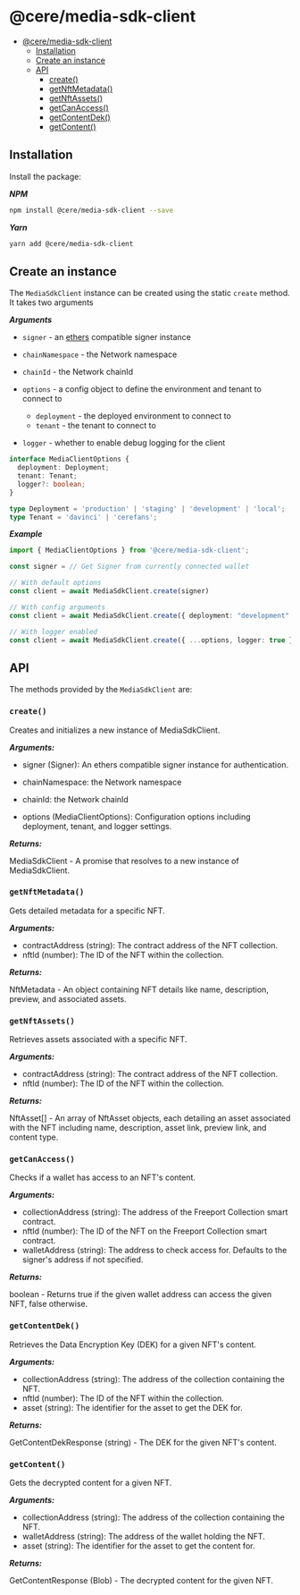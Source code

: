 # @cere/media-sdk-client

- [@cere/media-sdk-client](#cere-media-sdkclient)
  - [Installation](#installation)
  - [Create an instance](#create-an-instance)
  - [API](#api)
    - [create()](#create)
    - [getNftMetadata()](#getnftmetadata)
    - [getNftAssets()](#getnftassets)
    - [getCanAccess()](#getcanaccess)
    - [getContentDek()](#getcontentdek)
    - [getContent()](#getcontent)

## Installation

Install the package:

***NPM***

```bash
npm install @cere/media-sdk-client --save
```

***Yarn***

```bash
yarn add @cere/media-sdk-client
```

## Create an instance

The `MediaSdkClient` instance can be created using the static `create` method. It takes two arguments

***Arguments***

- `signer` - an [ethers](https://www.npmjs.com/package/ethers) compatible signer instance
- `chainNamespace` - the Network namespace
- `chainId` - the Network chainId

- `options` - a config object to define the environment and tenant to connect to 
    - `deployment` - the deployed environment to connect to
    - `tenant` - the tenant to connect to
- `logger` - whether to enable debug logging for the client

```ts
interface MediaClientOptions {
  deployment: Deployment;
  tenant: Tenant;
  logger?: boolean;
}

type Deployment = 'production' | 'staging' | 'development' | 'local';
type Tenant = 'davinci' | 'cerefans';
```

***Example***

```ts
import { MediaClientOptions } from '@cere/media-sdk-client';

const signer = // Get Signer from currently connected wallet

// With default options
const client = await MediaSdkClient.create(signer)

// With config arguments
const client = await MediaSdkClient.create({ deployment: "development", tenant: "davinci" })

// With logger enabled
const client = await MediaSdkClient.create({ ...options, logger: true })
```

## API

The methods provided by the `MediaSdkClient` are:

### `create()`

Creates and initializes a new instance of MediaSdkClient.

***Arguments:***

- signer (Signer): An ethers compatible signer instance for authentication.
- chainNamespace: the Network namespace
- chainId: the Network chainId

- options (MediaClientOptions): Configuration options including deployment, tenant, and logger settings.

***Returns:*** 

MediaSdkClient - A promise that resolves to a new instance of MediaSdkClient.

### `getNftMetadata()`

Gets detailed metadata for a specific NFT.

***Arguments:***

- contractAddress (string): The contract address of the NFT collection.
- nftId (number): The ID of the NFT within the collection.

***Returns:*** 

NftMetadata - An object containing NFT details like name, description, preview, and associated assets.

### `getNftAssets()`

Retrieves assets associated with a specific NFT.

***Arguments:***

- contractAddress (string): The contract address of the NFT collection.
- nftId (number): The ID of the NFT within the collection.

***Returns:*** 

NftAsset[] - An array of NftAsset objects, each detailing an asset associated with the NFT including name, description, asset link, preview link, and content type.

### `getCanAccess()`

Checks if a wallet has access to an NFT's content.

***Arguments:***

- collectionAddress (string): The address of the Freeport Collection smart contract.
- nftId (number): The ID of the NFT on the Freeport Collection smart contract.
- walletAddress (string): The address to check access for. Defaults to the signer's address if not specified.

***Returns:***

boolean - Returns true if the given wallet address can access the given NFT, false otherwise.

### `getContentDek()`

Retrieves the Data Encryption Key (DEK) for a given NFT's content.

***Arguments:***

- collectionAddress (string): The address of the collection containing the NFT.
- nftId (number): The ID of the NFT within the collection.
- asset (string): The identifier for the asset to get the DEK for.
  
***Returns:***

GetContentDekResponse (string) - The DEK for the given NFT's content.

### `getContent()`

Gets the decrypted content for a given NFT.

***Arguments:***

- collectionAddress (string): The address of the collection containing the NFT.
- walletAddress (string): The address of the wallet holding the NFT.
- asset (string): The identifier for the asset to get the content for.
  
***Returns:***

GetContentResponse (Blob) - The decrypted content for the given NFT.

